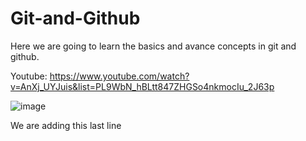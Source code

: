 # Git-and-Github

Here we are going to learn the basics and avance concepts in git and github.

Youtube: https://www.youtube.com/watch?v=AnXj_UYJuis&list=PL9WbN_hBLtt847ZHGSo4nkmocIu_2J63p

![image](https://user-images.githubusercontent.com/73220561/209438792-6107572f-5cae-474b-b74e-e9ce4145dc93.png)

We are adding this last line
